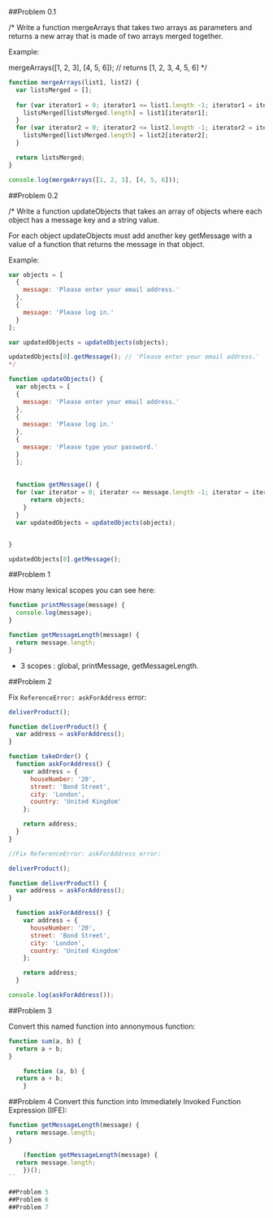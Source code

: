 ##Problem 0.1

/*
Write a function mergeArrays that takes two arrays as parameters and returns a new array that is made of two arrays merged together.

Example:

mergeArrays([1, 2, 3], [4, 5, 6]); // returns [1, 2, 3, 4, 5, 6]
*/


```js
function mergeArrays(list1, list2) {
  var listsMerged = [];
  
  for (var iterator1 = 0; iterator1 <= list1.length -1; iterator1 = iterator1 +1){
    listsMerged[listsMerged.length] = list1[iterator1]; 
  }
  for (var iterator2 = 0; iterator2 <= list2.length -1; iterator2 = iterator2 +1){
    listsMerged[listsMerged.length] = list2[iterator2]; 
  }

  return listsMerged;
}

console.log(mergeArrays([1, 2, 3], [4, 5, 6]));
```


##Problem 0.2

/*
Write a function updateObjects that takes an array of objects where each object has a message key and a string value.

For each object updateObjects must add another key getMessage with a value of a function that returns the message in that object.

Example:

```js 
var objects = [
  {
    message: 'Please enter your email address.'
  },
  {
    message: 'Please log in.'
  }
];

var updatedObjects = updateObjects(objects);

updatedObjects[0].getMessage(); // 'Please enter your email address.' 
*/
```

```js
function updateObjects() {
  var objects = [
  {
    message: 'Please enter your email address.'
  },
  {
    message: 'Please log in.'
  },
  {
    message: 'Please type your password.'
  }  
  ];
      
  
  function getMessage() {
  for (var iterator = 0; iterator <= message.length -1; iterator = iterator + 1) {
      return objects;
    }
  }
  var updatedObjects = updateObjects(objects);


}

updatedObjects[0].getMessage();
```


##Problem 1

How many lexical scopes you can see here:

```js 
function printMessage(message) {
  console.log(message);  
}

function getMessageLength(message) {
  return message.length;
}
```

- 3 scopes : global, printMessage, getMessageLength.


##Problem 2

Fix `ReferenceError: askForAddress` error:

```js
deliverProduct();

function deliverProduct() {
  var address = askForAddress();
}

function takeOrder() {
  function askForAddress() {
    var address = {
      houseNumber: '20',
      street: 'Bond Street',
      city: 'London',
      country: 'United Kingdom'
    };

    return address;
  }
}
```

```js
//Fix ReferenceError: askForAddress error:

deliverProduct();

function deliverProduct() {
  var address = askForAddress();
}

  function askForAddress() {
    var address = {
      houseNumber: '20',
      street: 'Bond Street',
      city: 'London',
      country: 'United Kingdom'
    };

    return address;
  }

console.log(askForAddress());
```


##Problem 3

Convert this named function into annonymous function:

```js 
function sum(a, b) {
  return a + b;
}
```

```js 
	function (a, b) {
  return a + b;
	}
```


##Problem 4
Convert this function into Immediately Invoked Function Expression (IIFE):

```js
function getMessageLength(message) {
  return message.length;
}
```

```js
	(function getMessageLength(message) {
  return message.length;
	})();
``

##Problem 5
##Problem 6
##Problem 7






